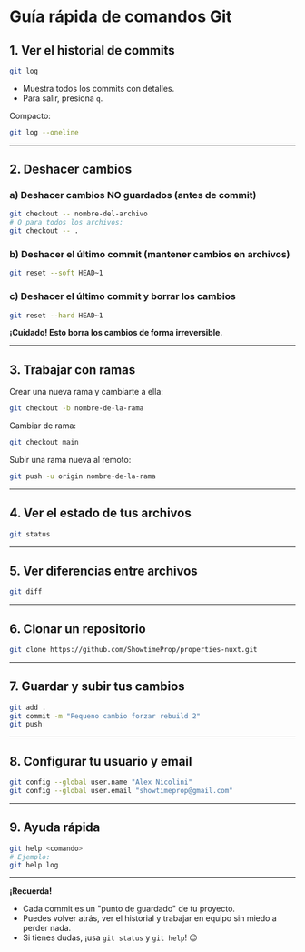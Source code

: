 # Guía rápida de comandos Git

## 1. Ver el historial de commits

```bash
git log
```
- Muestra todos los commits con detalles.
- Para salir, presiona `q`.

Compacto:
```bash
git log --oneline
```

---

## 2. Deshacer cambios

### a) Deshacer cambios NO guardados (antes de commit)
```bash
git checkout -- nombre-del-archivo
# O para todos los archivos:
git checkout -- .
```

### b) Deshacer el último commit (mantener cambios en archivos)
```bash
git reset --soft HEAD~1
```

### c) Deshacer el último commit y borrar los cambios
```bash
git reset --hard HEAD~1
```
**¡Cuidado! Esto borra los cambios de forma irreversible.**

---

## 3. Trabajar con ramas

Crear una nueva rama y cambiarte a ella:
```bash
git checkout -b nombre-de-la-rama
```

Cambiar de rama:
```bash
git checkout main
```

Subir una rama nueva al remoto:
```bash
git push -u origin nombre-de-la-rama
```

---

## 4. Ver el estado de tus archivos

```bash
git status
```

---

## 5. Ver diferencias entre archivos

```bash
git diff
```

---

## 6. Clonar un repositorio

```bash
git clone https://github.com/ShowtimeProp/properties-nuxt.git
```

---

## 7. Guardar y subir tus cambios

```bash
git add .
git commit -m "Pequeno cambio forzar rebuild 2"
git push
```

---

## 8. Configurar tu usuario y email

```bash
git config --global user.name "Alex Nicolini"
git config --global user.email "showtimeprop@gmail.com"
```

---

## 9. Ayuda rápida

```bash
git help <comando>
# Ejemplo:
git help log
```

---

**¡Recuerda!**
- Cada commit es un "punto de guardado" de tu proyecto.
- Puedes volver atrás, ver el historial y trabajar en equipo sin miedo a perder nada.
- Si tienes dudas, ¡usa `git status` y `git help`! 😉 
